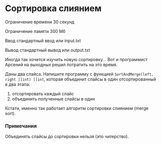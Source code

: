 # Сортировка слиянием

Ограничение времени	30 секунд

Ограничение памяти	300 Мб

Ввод	стандартный ввод или input.txt

Вывод	стандартный вывод или output.txt

Иногда так хочется изучить новую сортировку... Вот и программист Арсений на выходных решил потратить на это время.

Даны два слайса. Напишите программу с функцией `SortAndMerge(left, right []int) []int`, которая объединит слайсы в один отсортированный в два этапа:

1. отсортировать каждый слайс
2. объединить полученные слайсы в один

Кстати, именно так работает алгоритм сортировки слиянием (merge sort).


### Примечания

Объединять слайсы до сортировки нельзя (это читерство).